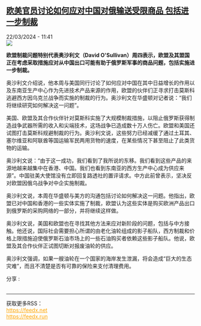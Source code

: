 <!--1711106102000-->
[欧美官员讨论如何应对中国对俄输送受限商品 包括进一步制裁](https://www.rfi.fr/cn/%E7%BB%8F%E8%B4%B8/20240322-%E6%AC%A7%E7%BE%8E%E5%AE%98%E5%91%98%E8%AE%A8%E8%AE%BA%E5%A6%82%E4%BD%95%E5%BA%94%E5%AF%B9%E4%B8%AD%E5%9B%BD%E5%AF%B9%E4%BF%84%E8%BE%93%E9%80%81%E5%8F%97%E9%99%90%E5%95%86%E5%93%81-%E5%8C%85%E6%8B%AC%E8%BF%9B%E4%B8%80%E6%AD%A5%E5%88%B6%E8%A3%81)
------

<div>22/03/2024 - 11:41</div><img src="https://s.rfi.fr/media/display/0c7b334a-1581-11ea-aa8c-005056a99247/w:1280/p:16x9/fb98d920745e753efdfab8d287702bcee9d26d53_0.jpg"><p><strong>欧盟制裁问题特别代表奥沙利文（David O'Sullivan）周四表示，欧盟及其盟国正在考虑采取措施应对从中国出口可能有助于俄罗斯军事的商品问题，包括实施进一步制裁。        </strong></p><div><p>奥沙利文介绍说，他本周与美国同行讨论了如何应对中国在其中日益增长的作用以及东南亚生产中心作为先进技术产品来源的作用，欧盟的伙伴们正寻求打击莫斯科逃避西方因乌克兰战争而实施的制裁的行为。奥沙利文在华盛顿对记者说：“我们将继续研究如何解决这一问题”。</p><p>美国、欧盟及其合作伙伴针对莫斯科实施了大规模制裁措施，以阻止俄罗斯获得制造战争武器所需的收入和尖端技术，这场战争已造成数十万人伤亡。欧盟和美国还试图打击莫斯科规避制裁的行为。奥沙利文说，这些努力已经减缓了通过土耳其、塞尔维亚和阿联酋等国运输军民两用货物的速度，在某些情况下甚至阻止了此类货物的运输。</p><p>奥沙利文说：“由于这一成功，我们看到了我所说的东移。我们看到这些产品的来源地越来越集中在香港、中国。我们也看到东南亚的西方生产中心成为供应来源”。中国驻美大使馆没有立即回复路透社的置评请求。中方此前曾表示，坚决反对欧盟因俄乌战争对中企实施制裁。</p><p>奥沙利文说，本周在华盛顿与美方的沟通包括讨论如何解决这一问题。他指出，欧盟已对中国和香港的一些实体实施了制裁，欧盟认为这些实体是购买欧洲产品出口到俄罗斯的采购网络的一部分，并将继续这样做。</p><p>奥沙利文说，美国和欧盟也在寻找其他方法来应对新阶段的问题，包括与中方接触。他还说，国际社会需要担心所谓的由老化油轮组成的影子船队，西方制裁和价格上限措施迫使俄罗斯石油市场上的一些石油购买者依赖这些影子船队。他说，欧盟及其合作伙伴正试图切断对报废油轮的供应。</p><p>奥沙利文强调，如果一艘油轮在一个国家的海岸发生泄漏，将会造成“巨大的生态灾难”，而且不清楚是否有可靠的保险来支付清理费用。</p><div data-selfpromo-newsletter></div><div data-selfpromo-app></div></div><div><div>分享 :</div><div><a href="https://www.facebook.com/dialog/share?app_id=113191652055439&amp;href=https%3A%2F%2Frfi.my%2FAS3t.F&amp;redirect_uri=https%3A%2F%2Fwww.rfi.fr%2Fcn%2F%25E7%25BB%258F%25E8%25B4%25B8%2F20240322-%25E6%25AC%25A7%25E7%25BE%258E%25E5%25AE%2598%25E5%2591%2598%25E8%25AE%25A8%25E8%25AE%25BA%25E5%25A6%2582%25E4%25BD%2595%25E5%25BA%2594%25E5%25AF%25B9%25E4%25B8%25AD%25E5%259B%25BD%25E5%25AF%25B9%25E4%25BF%2584%25E8%25BE%2593%25E9%2580%2581%25E5%258F%2597%25E9%2599%2590%25E5%2595%2586%25E5%2593%2581-%25E5%258C%2585%25E6%258B%25AC%25E8%25BF%259B%25E4%25B8%2580%25E6%25AD%25A5%25E5%2588%25B6%25E8%25A3%2581&amp;locale=zh_CN" target="_blank" rel="noopener nofollow"><span></span></a><a href="whatsapp://send?text=%E6%AC%A7%E7%BE%8E%E5%AE%98%E5%91%98%E8%AE%A8%E8%AE%BA%E5%A6%82%E4%BD%95%E5%BA%94%E5%AF%B9%E4%B8%AD%E5%9B%BD%E5%AF%B9%E4%BF%84%E8%BE%93%E9%80%81%E5%8F%97%E9%99%90%E5%95%86%E5%93%81%20%E5%8C%85%E6%8B%AC%E8%BF%9B%E4%B8%80%E6%AD%A5%E5%88%B6%E8%A3%81%20-%20https%3A%2F%2Frfi.my%2FAS3t.W" target="_blank" rel="noopener nofollow"><span></span></a><a href="https://web.whatsapp.com/send?text=%E6%AC%A7%E7%BE%8E%E5%AE%98%E5%91%98%E8%AE%A8%E8%AE%BA%E5%A6%82%E4%BD%95%E5%BA%94%E5%AF%B9%E4%B8%AD%E5%9B%BD%E5%AF%B9%E4%BF%84%E8%BE%93%E9%80%81%E5%8F%97%E9%99%90%E5%95%86%E5%93%81%20%E5%8C%85%E6%8B%AC%E8%BF%9B%E4%B8%80%E6%AD%A5%E5%88%B6%E8%A3%81%20-%20https%3A%2F%2Frfi.my%2FAS3t.W" target="_blank" rel="noopener nofollow"><span></span></a><a href="https://x.com/intent/tweet?url=https%3A%2F%2Frfi.my%2FAS3t.X&amp;via=RFI_Cn&amp;related=RFI_Cn&amp;text=%E6%AC%A7%E7%BE%8E%E5%AE%98%E5%91%98%E8%AE%A8%E8%AE%BA%E5%A6%82%E4%BD%95%E5%BA%94%E5%AF%B9%E4%B8%AD%E5%9B%BD%E5%AF%B9%E4%BF%84%E8%BE%93%E9%80%81%E5%8F%97%E9%99%90%E5%95%86%E5%93%81%20%E5%8C%85%E6%8B%AC%E8%BF%9B%E4%B8%80%E6%AD%A5%E5%88%B6%E8%A3%81&amp;lang=zh-cn" target="_blank" rel="noopener nofollow"><span></span></a><span data-root-share><share-button v-on:open="openModal"></share-button><share-modal v-if="displayModal" v-on:close="closeModal"></share-modal></span></div></div><br><hr><div>获取更多RSS：<br><a href="https://feedx.net" style="color:orange" target="_blank">https://feedx.net</a> <br><a href="https://feedx.run" style="color:orange" target="_blank">https://feedx.run</a><br></div>
